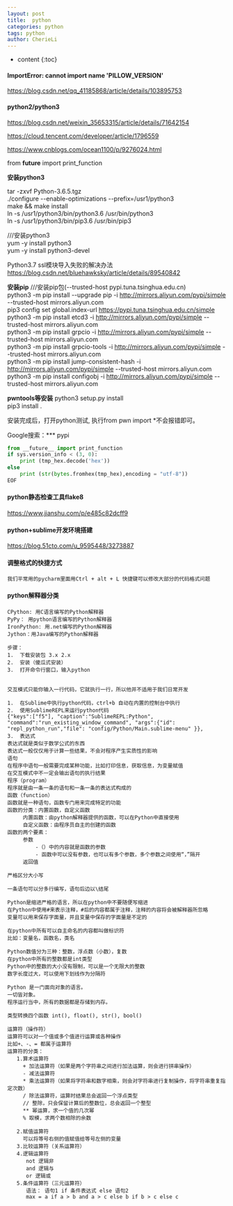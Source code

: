 ```yaml
---
layout: post
title:  python
categories: python
tags: python
author: CherieLi
---
```


* content
{:toc}  


#### ImportError: cannot import name 'PILLOW_VERSION'

<https://blog.csdn.net/qq_41185868/article/details/103895753>

#### python2/python3

https://blog.csdn.net/weixin_35653315/article/details/71642154

https://cloud.tencent.com/developer/article/1796559

https://www.cnblogs.com/ocean1100/p/9276024.html

from __future__ import print_function  


**安装python3**  

tar -zxvf Python-3.6.5.tgz  
./configure --enable-optimizations --prefix=/usr1/python3  
make && make install  
ln -s /usr1/python3/bin/python3.6 /usr/bin/python3  
ln -s /usr1/python3/bin/pip3.6 /usr/bin/pip3  

///安装python3  
yum -y install python3  
yum -y install python3-devel  


Python3.7 ssl模块导入失败的解决办法  
https://blog.csdn.net/bluehawksky/article/details/89540842  

**安装pip**
///安装pip包(--trusted-host pypi.tuna.tsinghua.edu.cn)  
python3 -m pip install --upgrade pip -i http://mirrors.aliyun.com/pypi/simple --trusted-host mirrors.aliyun.com  
pip3 config set global.index-url https://pypi.tuna.tsinghua.edu.cn/simple  
python3 -m pip install etcd3 -i http://mirrors.aliyun.com/pypi/simple --trusted-host mirrors.aliyun.com  
python3 -m pip install grpcio -i http://mirrors.aliyun.com/pypi/simple --trusted-host mirrors.aliyun.com  
python3 -m pip install grpcio-tools -i http://mirrors.aliyun.com/pypi/simple --trusted-host mirrors.aliyun.com  
python3 -m pip install jump-consistent-hash -i http://mirrors.aliyun.com/pypi/simple --trusted-host mirrors.aliyun.com  
python3 -m pip install configobj -i http://mirrors.aliyun.com/pypi/simple --trusted-host mirrors.aliyun.com  

**pwntools等安装**
python3 setup.py install  
pip3 install .  

安装完成后，打开python测试, 执行from pwn import \*不会报错即可。  

Google搜索：*** pypi



```python
from __future__ import print_function
if sys.version_info < (3, 0):
	print (tmp_hex.decode('hex'))
else
    print (str(bytes.fromhex(tmp_hex),encoding = "utf-8"))
EOF
```

#### python静态检查工具flake8

https://www.jianshu.com/p/e485c82dcff9

#### python+sublime开发环境搭建

https://blog.51cto.com/u_9595448/3273887

#### 调整格式的快捷方式

```
我们平常用的pycharm里面用Ctrl + alt + L 快捷键可以修改大部分的代码格式问题
```

#### python解释器分类

```
CPython: 用C语言编写的Python解释器
PyPy： 用python语言编写的Python解释器
IronPython: 用.net编写的Python解释器
Jython：用Java编写的Python解释器

步骤：
1.	下载安装包 3.x 2.x
2.	安装（傻瓜式安装）
3.	打开命令行窗口，输入python


交互模式只能你输入一行代码，它就执行一行，所以他并不适用于我们日常开发

1.	在Sublime中执行python代码，ctrl+b 自动在内置的控制台中执行
2.	使用SublimeREPL来运行python代码
{"keys":["f5"], "caption":"SublimeREPL:Python", "command":"run_existing_window_command", "args":{"id": "repl_python_run","file": "config/Python/Main.sublime-menu" }},
3.	表达式
表达式就是类似于数学公式的东西
表达式一般仅仅用于计算一些结果，不会对程序产生实质性的影响
语句
在程序中语句一般需要完成某种功能，比如打印信息，获取信息，为变量赋值
在交互模式中不一定会输出语句的执行结果
程序（program）
程序就是由一条一条的语句和一条一条的表达式构成的
函数（function）
函数就是一种语句，函数专门用来完成特定的功能
函数的分类：内置函数，自定义函数
     内置函数：由python解释器提供的函数，可以在Python中直接使用
     自定义函数：由程序员自主的创建的函数
函数的两个要素：
     参数
         -（）中的内容就是函数的参数
         - 函数中可以没有参数，也可以有多个参数，多个参数之间使用“，”隔开
     返回值

严格区分大小写

一条语句可以分多行编写，语句后边以\结尾

Python是缩进严格的语言，所以在python中不要随便写缩进
在Python中使用#来表示注释，#后的内容都属于注释，注释的内容将会被解释器所忽略
变量可以用来保存字面量，并且变量中保存的字面量是不定的

在python中所有可以自主命名的内容都叫做标识符
比如：变量名，函数名，类名

Python数值分为三种：整数，浮点数（小数），复数
在python中所有的整数都是int类型
Python中的整数的大小没有限制，可以是一个无限大的整数
数字长度过大，可以使用下划线作为分隔符

Python 是一门面向对象的语言。  
一切皆对象。  
程序运行当中，所有的数据都是存储到内存。  

类型转换四个函数 int(), float(), str(), bool()

运算符（操作符）
运算符可以对一个值或多个值进行运算或各种操作
比如+、-、= 都属于运算符
运算符的分类：
   1.算术运算符
     + 加法运算符（如果是两个字符串之间进行加法运算，则会进行拼串操作）
     - 减法运算符
     * 乘法运算符（如果将字符串和数字相乘，则会对字符串进行复制操作，将字符串重复指定次数）
     / 除法运算符，运算时结果总会返回一个浮点类型
     // 整除，只会保留计算后的整数位，总会返回一个整型
     ** 幂运算，求一个值的几次幂
     % 取模，求两个数相除的余数
     
   2.赋值运算符  
     可以将等号右侧的值赋值给等号左侧的变量  
   3.比较运算符（关系运算符）
   4.逻辑运算符
      not 逻辑非  
      and 逻辑与  
      or 逻辑或  
   5.条件运算符（三元运算符）
      语法： 语句1 if 条件表达式 else 语句2  
      max = a if a > b and a > c else b if b > c else c
      
```
